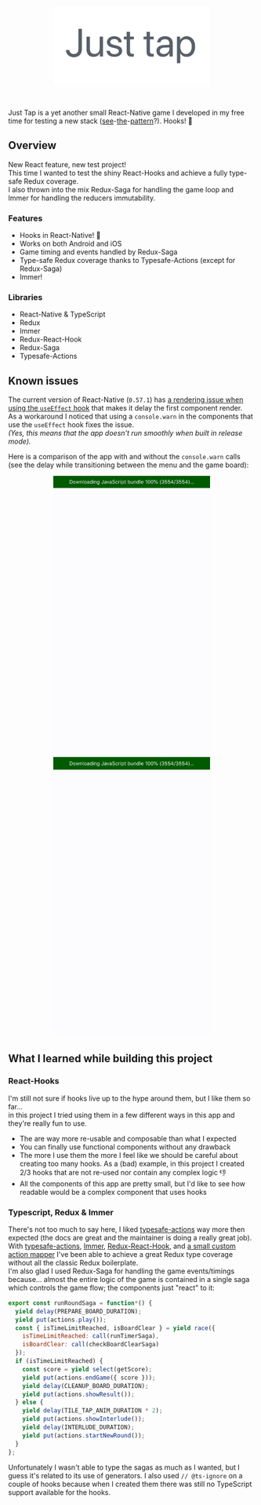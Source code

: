 <p align="center">
<img src="./.github/title.png" width="320"></img>
</p>
&nbsp;  
&nbsp;

Just Tap is a yet another small React-Native game I developed in my free time for testing a new stack ([see](https://github.com/mmazzarolo/tap-the-number)-[the](https://github.com/mmazzarolo/trees-and-tents-sample)-[pattern](https://github.com/mmazzarolo/which-one)?).
Hooks! 🎣

## Overview

New React feature, new test project!  
This time I wanted to test the shiny React-Hooks and achieve a fully type-safe Redux coverage.  
I also thrown into the mix Redux-Saga for handling the game loop and Immer for handling the reducers immutability.

### Features

- Hooks in React-Native! 🎣
- Works on both Android and iOS
- Game timing and events handled by Redux-Saga
- Type-safe Redux coverage thanks to Typesafe-Actions (except for Redux-Saga)
- Immer!

### Libraries

- React-Native & TypeScript
- Redux
- Immer
- Redux-React-Hook
- Redux-Saga
- Typesafe-Actions

## Known issues

The current version of React-Native (`0.57.1`) has [a rendering issue when using the `useEffect` hook](https://github.com/facebook/react-native/issues/21967#issuecomment-437118881) that makes it delay the first component render.  
As a workaround I noticed that using a `console.warn` in the components that use the `useEffect` hook fixes the issue.  
_(Yes, this means that the app doesn't run smoothly when built in release mode)._

Here is a comparison of the app with and without the `console.warn` calls (see the delay while transitioning between the menu and the game board):

<p align="center">
<img src="./.github/with-warn.gif" width="320"></img>
<img src="./.github/without-warn.gif" width="320"></img>
</p>

## What I learned while building this project

### React-Hooks

I'm still not sure if hooks live up to the hype around them, but I like them so far...  
in this project I tried using them in a few different ways in this app and they're really fun to use.

- The are way more re-usable and composable than what I expected
- You can finally use functional components without any drawback
- The more I use them the more I feel like we should be careful about creating too many hooks. As a (bad) example, in this project I created 2/3 hooks that are not re-used nor contain any complex logic 👎
- All the components of this app are pretty small, but I'd like to see how readable would be a complex component that uses hooks

### Typescript, Redux & Immer

There's not too much to say here, I liked [typesafe-actions](https://github.com/piotrwitek/typesafe-actions) way more then expected (the docs are great and the maintainer is doing a really great job).  
With [typesafe-actions](https://github.com/piotrwitek/typesafe-actions), [Immer](https://github.com/mweststrate/immer), [Redux-React-Hook](), and [a small custom action mapper](./src/utils/useMappedActions) I've been able to achieve a great Redux type coverage without all the classic Redux boilerplate.  
I'm also glad I used Redux-Saga for handling the game events/timings because... almost the entire logic of the game is contained in a single saga which controls the game flow; the components just "react" to it:

```javascript
export const runRoundSaga = function*() {
  yield delay(PREPARE_BOARD_DURATION);
  yield put(actions.play());
  const { isTimeLimitReached, isBoardClear } = yield race({
    isTimeLimitReached: call(runTimerSaga),
    isBoardClear: call(checkBoardClearSaga)
  });
  if (isTimeLimitReached) {
    const score = yield select(getScore);
    yield put(actions.endGame({ score }));
    yield delay(CLEANUP_BOARD_DURATION);
    yield put(actions.showResult());
  } else {
    yield delay(TILE_TAP_ANIM_DURATION * 2);
    yield put(actions.showInterlude());
    yield delay(INTERLUDE_DURATION);
    yield put(actions.startNewRound());
  }
};
```

Unfortunately I wasn't able to type the sagas as much as I wanted, but I guess it's related to its use of generators.
I also used `// @ts-ignore` on a couple of hooks because when I created them there was still no TypeScript support available for the hooks.
